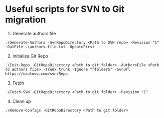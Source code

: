 # Useful scripts for SVN to Git migration

1. Generate authors file
```posh
.\Generate-Authors -SvnRepoDirectory <Path to SVN repo> -Revision "1" -OutFile .\authors-file.txt -UpdateFirst
```

2. Initialize Git Repo
```posh
.\Init-Repo -GitRepoDirectory <Path to git folder> -AuthorsFile <Path to authors file> -Trunk trunk -Ignore "^folder$" -SvnUrl https://contoso.com/svn/Repo
```

3. Fetch
```posh
.\Fetch-SVN -GitRepoDirectory <Path to git folder> -Revision "1"
```

4. Clean up
```posh
.\Remove-Configs -GitRepoDirectory <Path to git folder>
```